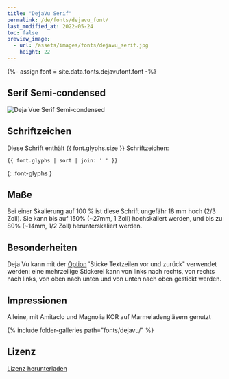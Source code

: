 ```yaml
---
title: "DejaVu Serif"
permalink: /de/fonts/dejavu_font/
last_modified_at: 2022-05-24
toc: false
preview_image:
  - url: /assets/images/fonts/dejavu_serif.jpg
    height: 22
---
```

{%- assign font = site.data.fonts.dejavufont.font -%}

## Serif Semi-condensed

![Deja Vue Serif Semi-condensed](/assets/images/fonts/dejavu_serif.jpg)


## Schriftzeichen

Diese Schrift enthält  {{ font.glyphs.size }} Schriftzeichen:

```
{{ font.glyphs | sort | join: ' ' }}
```
{: .font-glyphs }


## Maße

Bei einer Skalierung auf 100 % ist diese Schrift ungefähr 18 mm hoch (2/3 Zoll).
Sie kann bis auf 150% (~27mm, 1 Zoll) hochskaliert werden, und bis zu 80% (~14mm, 1/2 Zoll) herunterskaliert werden.

 
## Besonderheiten

Deja Vu kann mit der [Option](https://inkstitch.org/de/docs/lettering/#optionen) 'Sticke Textzeilen vor und zurück" verwendet werden: eine mehrzeilige Stickerei kann von links nach rechts, von rechts nach links, von oben nach unten und von unten nach oben gestickt werden.


## Impressionen

Alleine, mit Amitaclo und Magnolia KOR auf Marmeladengläsern genutzt

{% include folder-galleries path="fonts/dejavu/" %}


## Lizenz

[Lizenz herunterladen](https://github.com/inkstitch/inkstitch/tree/main/fonts/dejavufont/LICENSE)
